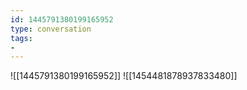 ```yaml
---
id: 1445791380199165952
type: conversation
tags:
- 
---
```

![[1445791380199165952]]
![[1454481878937833480]]


